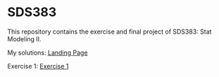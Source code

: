 # SDS383
This repository contains the exercise and final project of SDS383: Stat Modeling II.

My solutions:
[Landing Page](https://qiaohuilin.github.io/SDS383/index.html)

Exercise 1:
[Exercise 1](https://qiaohuilin.github.io/SDS383/Exercise/Exercise_1.html)
